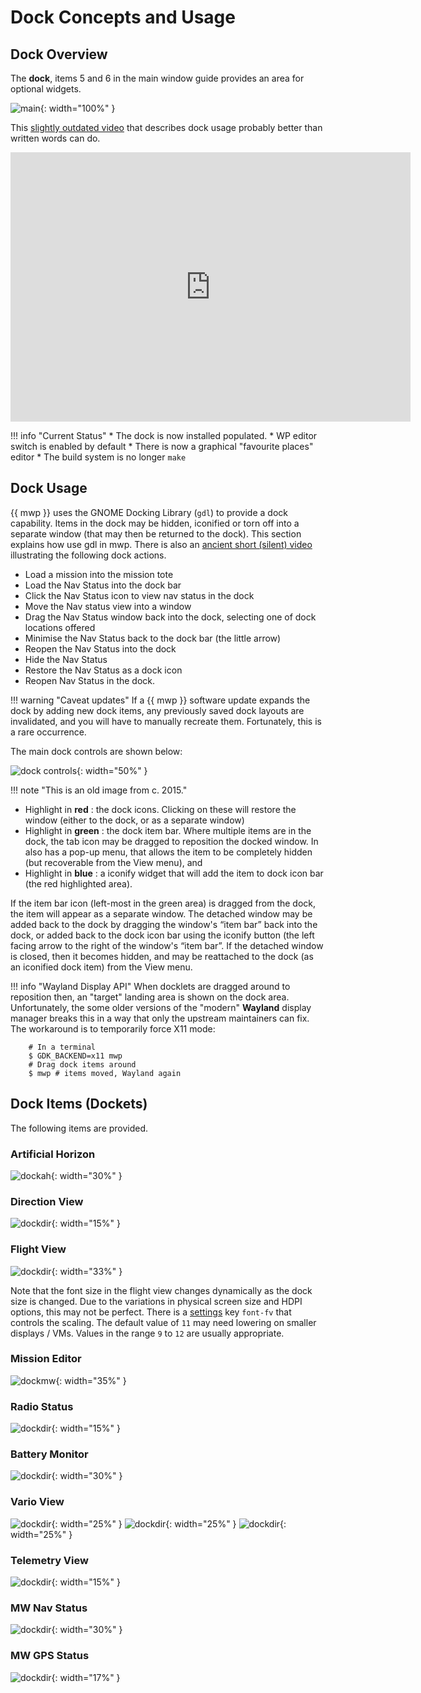 # Dock Concepts and Usage

## Dock Overview

The **dock**, items 5 and 6 in the main window guide provides an area for optional widgets.

![main](images/main-window.png){: width="100%" }

This [slightly outdated video](https://vimeo.com/267437907) that describes dock usage probably better than written words can do.

<iframe src="https://player.vimeo.com/video/267437907?h=015ed1fdc6" width="640" height="431" frameborder="0" allow="autoplay; fullscreen; picture-in-picture" allowfullscreen></iframe>

!!! info "Current Status"
    * The dock is now installed populated.
	* WP editor switch is enabled by default
    * There is now a graphical "favourite places" editor
    * The build system is no longer `make`

## Dock Usage

{{ mwp }} uses the GNOME Docking Library (`gdl`) to provide a dock capability. Items in the dock may be hidden, iconified or torn off into a separate window (that may then be returned to the dock). This section explains how use gdl in mwp. There is also an [ancient short (silent) video](https://vimeo.com/147958984) illustrating the following dock actions.

* Load a mission into the mission tote
* Load the Nav Status into the dock bar
* Click the Nav Status icon to view nav status in the dock
* Move the Nav status view into a window
* Drag the Nav Status window back into the dock, selecting one of dock locations offered
* Minimise the Nav Status back to the dock bar (the little arrow)
* Reopen the Nav Status into the dock
* Hide the Nav Status
* Restore the Nav Status as a dock icon
* Reopen Nav Status in the dock.

!!! warning "Caveat updates"
    If a {{ mwp }} software update expands the  dock by adding new dock items, any previously saved dock layouts are invalidated, and you will have to manually recreate them. Fortunately, this is a rare occurrence.

The main dock controls are shown below:

![dock controls](images/ui_dock_controls.png){: width="50%" }

!!! note "This is an old image from c. 2015."

* Highlight in **red** : the dock icons. Clicking on these will restore the window (either to the dock, or as a separate window)
* Highlight in **green** : the dock item bar. Where multiple items are in the dock, the tab icon may be dragged to reposition the docked window. In also has a pop-up menu, that allows the item
to be completely hidden (but recoverable from the View menu), and
* Highlight in  **blue** :  a iconify widget that will add the item to dock icon bar (the red highlighted area).

If the item bar icon (left-most in the green area) is dragged from the dock, the item will appear as a separate window. The detached window may be added back to the dock by dragging the window's “item bar” back into the dock, or added back to the dock icon bar using the iconify button (the left facing arrow to the right of the window's “item bar”. If the detached window is closed, then it becomes hidden, and may be reattached to the dock (as an iconified dock item) from the View menu.

!!! info "Wayland Display API"
    When docklets are dragged around to reposition then, an "target" landing area is shown on the dock area. Unfortunately, the some older versions of the "modern" **Wayland** display manager breaks this in a way that only the upstream maintainers can fix. The workaround is to temporarily force X11 mode:

    	# In a terminal
     	$ GDK_BACKEND=x11 mwp
     	# Drag dock items around
     	$ mwp # items moved, Wayland again

## Dock Items (Dockets)

The following items are provided.

### Artificial Horizon

![dockah](images/dock_ah.png){: width="30%" }

### Direction View

![dockdir](images/dock_dirn.png){: width="15%" }

### Flight View

![dockdir](images/dock_fv.png){: width="33%" }

Note that the font size in the flight view changes dynamically as the dock size is changed. Due to the variations in physical screen size and HDPI options, this may not be perfect. There is a [settings](mwp-Configuration.md#dconf-gsettings) key `font-fv` that controls the scaling. The default value of `11` may need lowering on smaller displays / VMs. Values in the range `9` to `12` are usually appropriate.

### Mission Editor

![dockmw](images/dock_mission.png){: width="35%" }

### Radio Status

![dockdir](images/dock_radio.png){: width="15%" }

### Battery Monitor

![dockdir](images/dock_batt.png){: width="30%" }

### Vario View

![dockdir](images/dock_vario.png){: width="25%" }
![dockdir](images/dock_vario_l.png){: width="25%" }
![dockdir](images/dock_vario_d.png){: width="25%" }

### Telemetry View

![dockdir](images/dock_telem.png){: width="15%" }

### MW Nav Status

![dockdir](images/dock_mwnav.png){: width="30%" }

### MW GPS Status

![dockdir](images/dock_mwgps.png){: width="17%" }
